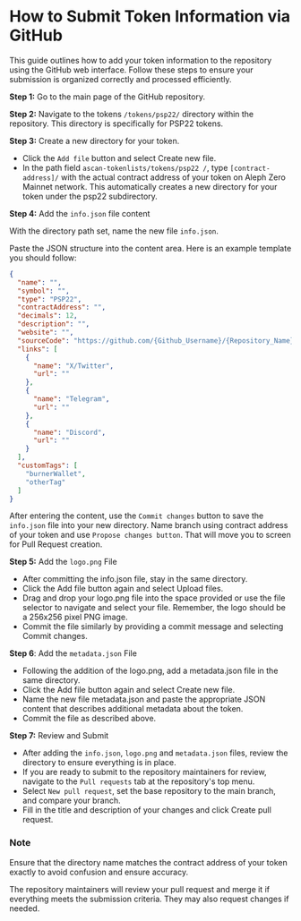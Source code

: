 
# How to Submit Token Information via GitHub

This guide outlines how to add your token information to the repository using the GitHub web interface. Follow these steps to ensure your submission is organized correctly and processed efficiently.

**Step 1:** Go to the main page of the GitHub repository.

**Step 2:** Navigate to the tokens `/tokens/psp22/` directory within the repository. This directory is specifically for PSP22 tokens.

**Step 3:** Create a new directory for your token.

- Click the `Add file` button and select Create new file.
- In the path field `ascan-tokenlists/tokens/psp22
/`, type `[contract-address]/` with the actual contract address of your token on Aleph Zero Mainnet network. This automatically creates a new directory for your token under the psp22 subdirectory.

**Step 4:** Add the `info.json` file content

With the directory path set, name the new file `info.json`.

Paste the JSON structure into the content area. Here is an example template you should follow:

```json
{
  "name": "",
  "symbol": "",
  "type": "PSP22",
  "contractAddress": "",
  "decimals": 12,
  "description": "",
  "website": "",
  "sourceCode": "https://github.com/{Github_Username}/{Repository_Name}/path/to/contract",
  "links": [
    {
      "name": "X/Twitter",
      "url": ""
    },
    {
      "name": "Telegram",
      "url": ""
    },
    {
      "name": "Discord",
      "url": ""
    }
  ],
  "customTags": [
    "burnerWallet",
    "otherTag"
  ]
}
```

After entering the content, use the `Commit changes` button to save the `info.json` file into your new directory. Name branch using contract address of your token and use `Propose changes button`. That will move you to screen for Pull Request creation.

**Step 5:** Add the `logo.png` File

- After committing the info.json file, stay in the same directory.
- Click the Add file button again and select Upload files.
- Drag and drop your logo.png file into the space provided or use the file selector to navigate and select your file. Remember, the logo should be a 256x256 pixel PNG image.
- Commit the file similarly by providing a commit message and selecting Commit changes.

**Step 6**: Add the `metadata.json` File

- Following the addition of the logo.png, add a metadata.json file in the same directory.
- Click the Add file button again and select Create new file.
- Name the new file metadata.json and paste the appropriate JSON content that describes additional metadata about the token.
- Commit the file as described above.

**Step 7:** Review and Submit

- After adding the `info.json`, `logo.png` and `metadata.json` files, review the directory to ensure everything is in place.
- If you are ready to submit to the repository maintainers for review, navigate to the `Pull requests` tab at the repository's top menu.
- Select `New pull request`, set the base repository to the main branch, and compare your branch.
- Fill in the title and description of your changes and click Create pull request.

### Note
Ensure that the directory name matches the contract address of your token exactly to avoid confusion and ensure accuracy.

The repository maintainers will review your pull request and merge it if everything meets the submission criteria. They may also request changes if needed.
